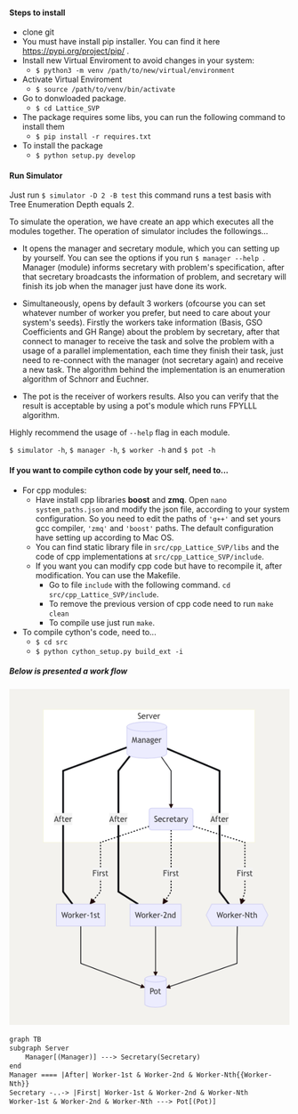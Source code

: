 #### Steps to install

* clone git
* You must have install pip installer. You can find it here https://pypi.org/project/pip/ .
* Install new Virtual Enviroment to avoid changes in your system:
  *  `$ python3 -m venv /path/to/new/virtual/environment`
* Activate Virtual Enviroment
  *  `$ source /path/to/venv/bin/activate` 
* Go to donwloaded package.
  *  `$ cd Lattice_SVP`
* The package requires some libs, you can run the following command to install them
  * `$ pip install -r requires.txt`
* To install the package
  * `$ python setup.py develop`



#### Run Simulator

Just run `$ simulator -D 2 -B test` this command runs a test basis with Tree Enumeration Depth equals 2.

To simulate the operation, we have create an app which executes all the modules together. The operation of simulator includes the followings...

* It opens the manager and secretary module, which you can setting up by yourself. You can see the options if you run `$ manager --help `. Manager (module) informs secretary with problem's specification, after that secretary broadcasts the information of problem, and secretary will finish its job when the manager just have done its work.

* Simultaneously, opens by default 3 workers (ofcourse you can set whatever number of worker you prefer, but need to care about your system's seeds). Firstly the workers take information  (Basis, GSO Coefficients and GH Range) about the problem by secretary, after that connect to manager to receive the task and solve the problem with a usage of a parallel implementation, each time they finish their task, just need to re-connect with the manager (not secretary again) and receive a new task. The algorithm behind the implementation is an enumeration algorithm of Schnorr and Euchner.

*  The pot is the receiver of workers results. Also you can verify that the result is acceptable by using a pot's module which runs FPYLLL algorithm.

  Ηighly recommend the usage of `--help` flag in each module.

  `$ simulator -h`,   `$ manager -h`, `$ worker -h` and `$ pot -h`



#### If you want to compile cython code by your self, need to...

* For cpp modules:
  * Have install cpp libraries **boost** and **zmq**. Open `nano system_paths.json` and modify the json file, according to your system configuration. So you need to edit the paths of `'g++'` and set yours gcc compiler, `'zmq'` and `'boost'` paths. The default configuration have setting up according to Mac OS.
  * You can find static library file in `src/cpp_Lattice_SVP/libs` and the code of cpp implementations at `src/cpp_Lattice_SVP/include`.
  * If you want you can modify cpp code but have to recompile it, after modification. You can use the Makefile.
    * Go to file `include` with the following command. `cd src/cpp_Lattice_SVP/include`.
    * To remove the previous version of cpp code need to run `make clean`
    * To compile use just run  `make`.
* To compile cython's code, need to...
  * `$ cd src`
  * `$ python cython_setup.py build_ext -i`



##### Below is presented a work flow

![workFLow](workFLow.png)

```mermaid
graph TB
subgraph Server
	Manager[(Manager)] ---> Secretary(Secretary)
end
Manager ==== |After| Worker-1st & Worker-2nd & Worker-Nth{{Worker-Nth}}
Secretary -..-> |First| Worker-1st & Worker-2nd & Worker-Nth
Worker-1st & Worker-2nd & Worker-Nth ---> Pot[(Pot)]
```

